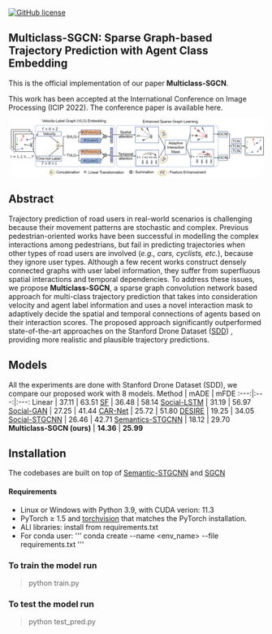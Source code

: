 [![GitHub license](https://img.shields.io/github/license/Carrotsniper/Multiclass-SGCN)](https://github.com/Carrotsniper/Multiclass-SGCN/blob/main/LICENSE)
## Multiclass-SGCN: Sparse Graph-based Trajectory Prediction with Agent Class Embedding

This is the official implementation of our paper **Multiclass-SGCN**.

This work has been accepted at the International Conference on Image Processing (ICIP 2022). The conference paper is available here.

![](images/struct.png)

## Abstract
Trajectory prediction of road users in real-world scenarios is challenging because their movement patterns are stochastic and complex. Previous pedestrian-oriented works have been successful in modelling the complex interactions among pedestrians, but fail in predicting trajectories when other types of road users are involved (*e.g., cars, cyclists, etc.*), because they ignore user types. Although a few recent works construct densely connected graphs with user label information, they suffer from superfluous spatial interactions and temporal dependencies. To address these issues, we propose **Multiclass-SGCN**, a sparse graph convolution network based approach for multi-class trajectory prediction that takes into consideration velocity and agent label information and uses a novel interaction mask to adaptively decide the spatial and temporal connections of agents based on their interaction scores. The proposed approach significantly outperformed state-of-the-art approaches on the Stanford Drone Dataset ([SDD](https://cvgl.stanford.edu/projects/uav_data/))
, providing more realistic and plausible trajectory predictions.

## Models

All the experiments are done with Stanford Drone Dataset (SDD), we compare our proposed work with 8 models.
Method | mADE | mFDE
:---:|:---:|:---:
Linear            | 37.11 | 63.51 
[SF](https://ieeexplore.ieee.org/stamp/stamp.jsp?tp=&arnumber=5995468)                | 36.48 | 58.14 
[Social-LSTM](https://ieeexplore.ieee.org/stamp/stamp.jsp?tp=&arnumber=7780479)       | 31.19 | 56.97 
[Social-GAN](https://arxiv.org/abs/1803.10892)        | 27.25 | 41.44
[CAR-Net](https://arxiv.org/abs/1711.10061)           | 25.72 | 51.80
[DESIRE](https://arxiv.org/abs/1704.04394)            | 19.25 | 34.05
[Social-STGCNN](https://openaccess.thecvf.com/content_CVPR_2020/papers/Mohamed_Social-STGCNN_A_Social_Spatio-Temporal_Graph_Convolutional_Neural_Network_for_Human_CVPR_2020_paper.pdf)     | 26.46 | 42.71
[Semantics-STGCNN](https://arxiv.org/abs/2108.04740)  | 18.12 | 29.70
**Multiclass-SGCN (ours)** | **14.36** | **25.99**

## Installation
The codebases are built on top of [Semantic-STGCNN](https://github.com/Yutasq/Multi-Class-Social-STGCNN) and [SGCN](https://github.com/shuaishiliu/SGCN) 

#### Requirements
- Linux or Windows with Python 3.9, with CUDA verion: 11.3
- PyTorch ≥ 1.5 and [torchvision](https://github.com/pytorch/vision/) that matches the PyTorch installation.
- ALl libraries: install from requirements.txt
- For conda user:
  '''
  conda create --name <env_name> --file requirements.txt
  '''



### To train the model run 
> python train.py

### To test the model run  
> python test_pred.py

